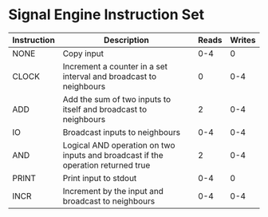 # Signal Engine Instruction Set

| Instruction | Description                                                                      | Reads  | Writes |
| ----------- | -------------------------------------------------------------------------------- | ------ | ------ |
| NONE        | Copy input                                                                       | 0-4    | 0      |
| CLOCK       | Increment a counter in a set interval and broadcast to neighbours                | 0      | 0-4    |
| ADD         | Add the sum of two inputs to itself and broadcast to neighbours                  | 2      | 0-4    |
| IO          | Broadcast inputs to neighbours                                                   | 0-4    | 0-4    |
| AND         | Logical AND operation on two inputs and broadcast if the operation returned true | 2      | 0-4    |
| PRINT       | Print input to stdout                                                            | 0-4    | 0      |
| INCR        | Increment by the input and broadcast to neighbours                               | 0-4    | 0-4    |
